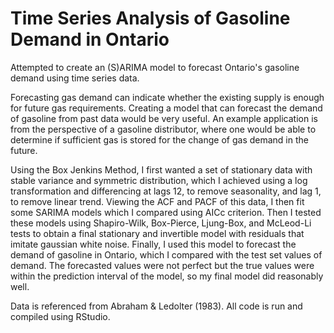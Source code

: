 # Time Series Analysis of Gasoline Demand in Ontario

Attempted to create an (S)ARIMA model to forecast Ontario's gasoline demand using time series data.

Forecasting gas demand can indicate whether the existing supply is enough for future gas requirements. Creating a model that can forecast the demand of gasoline from past data would be very useful. An example application is from the perspective of a gasoline distributor, where one would be able to determine if sufficient gas is stored for the change of gas demand in the future. 

Using the Box Jenkins Method, I first wanted a set of stationary data with stable variance and symmetric distribution, which I achieved using a log transformation and differencing at lags 12, to remove seasonality, and lag 1, to remove linear trend. Viewing the ACF and PACF of this data, I then fit some SARIMA models which I compared using AICc criterion. Then I tested these models using Shapiro-Wilk, Box-Pierce, Ljung-Box, and McLeod-Li tests to obtain a final stationary and invertible model with residuals that imitate gaussian white noise. Finally, I used this model to forecast the demand of gasoline in Ontario, which I compared with the test set values of demand. The forecasted values were not perfect but the true values were within the prediction interval of the model, so my final model did reasonably well. 

Data is referenced from Abraham & Ledolter (1983). All code is run and compiled using RStudio.
